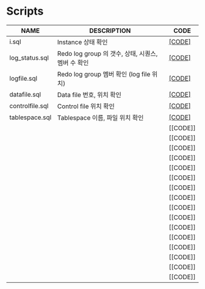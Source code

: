 # Scripts

| NAME | DESCRIPTION | CODE |
|-----|-----|-----|
| i.sql | Instance 상태 확인 | [[CODE]](https://github.com/corvina1208/Scripts/blob/main/i.md) |
| log_status.sql | Redo log group 의 갯수, 상태, 시퀀스, 멤버 수 확인 | [[CODE]](https://github.com/corvina1208/Scripts/blob/main/log_status.md) |
| logfile.sql | Redo log group 멤버 확인 (log file 위치) | [[CODE]](https://github.com/corvina1208/Scripts/blob/main/logfile.md) |
| datafile.sql | Data file 번호, 위치 확인 | [[CODE]](https://github.com/corvina1208/Scripts/blob/main/datafile.md) |
| controlfile.sql | Control file 위치 확인 | [[CODE]](https://github.com/corvina1208/Scripts/blob/main/controlfile.md) |
| tablespace.sql | Tablespace 이름, 파일 위치 확인 | [[CODE]](https://github.com/corvina1208/Scripts/blob/main/tablespace.md) |
|  |  | [[CODE]] |
|  |  | [[CODE]] |
|  |  | [[CODE]] |
|  |  | [[CODE]] |
|  |  | [[CODE]] |
|  |  | [[CODE]] |
|  |  | [[CODE]] |
|  |  | [[CODE]] |
|  |  | [[CODE]] |
|  |  | [[CODE]] |
|  |  | [[CODE]] |
|  |  | [[CODE]] |
|  |  | [[CODE]] |
|  |  | [[CODE]] |
|  |  | [[CODE]] |
|  |  | [[CODE]] |

